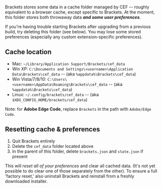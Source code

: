Brackets stores some data in a cache folder managed by CEF -- roughly equivalent to a browser cache, except specific to Brackets. At the moment, this folder stores both throwaway data **_and some user preferences_**.

If you're having trouble starting Brackets after upgrading from a previous build, try deleting this folder (see below). You may lose some stored preferences (especially any custom extension-specific preferences).

## Cache location

* Mac: ```~/Library/Application Support/Brackets/cef_data```
* Win XP: ```C:\Documents and Settings\<username>\Application Data\Brackets\cef_data``` -- (aka ```%appdata%\Brackets\cef_data```)
* Win Vista/7/8/10: ```C:\Users\<username>\AppData\Roaming\Brackets\cef_data``` -- (aka ```%appdata%\Brackets\cef_data```)
* Linux: ``~/.config/brackets/cef_data`` -- (aka ```$XDG_CONFIG_HOME/brackets/cef_data```)

Note: for **Adobe Edge Code**, replace `Brackets` in the path with `Adobe/Edge Code`.

## Resetting cache & preferences

1. Quit Brackets entirely
2. Delete the `cef_data` folder located above
3. In the parent of this folder, delete `brackets.json` and `state.json` if present

This will _reset all of your preferences_ and clear all cached data.  (It's not yet possible to do clear one of those separately from the other).  To ensure a full 'factory reset,' also uninstall Brackets and reinstall from a freshly downloaded installer.